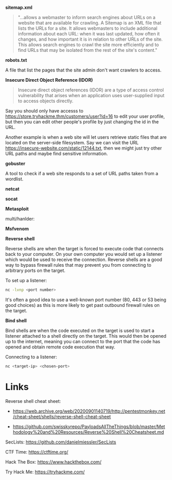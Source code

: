**sitemap.xml**

> "...allows a webmaster to inform search engines about URLs on a website that are available for crawling. A Sitemap is an XML file that lists the URLs for a site. It allows webmasters to include additional information about each URL: when it was last updated, how often it changes, and how important it is in relation to other URLs of the site. This allows search engines to crawl the site more efficiently and to find URLs that may be isolated from the rest of the site's content."

**robots.txt**

A file that list the pages that the site admin don't want crawlers to access.

**Insecure Direct Object Reference (IDOR)**

> Insecure direct object references (IDOR) are a type of access control vulnerability that arises when an application uses user-supplied input to access objects directly.

Say you should only have accesss to https://store.tryhackme.thm/customers/user?id=16 to edit your user profile, but then you can edit other people's profile by just changing the id in the URL.

Another example is when a web site will let users retrieve static files that are located on the server-side filesystem. Say we can visit the URL https://insecure-website.com/static/12144.txt, then we might just try other URL paths and maybe find sensitive information.

**gobuster**

A tool to check if a web site responds to a set of URL paths taken from a wordlist.

**netcat**

**socat**

**Metasploit**

multi/hanlder:

**Msfvenom**

**Reverse shell**

Reverse shells are when the target is forced to execute code that connects back to your computer. On your own computer you would set up a listener which would be used to receive the connection. Reverse shells are a good way to bypass firewall rules that may prevent you from connecting to arbitrary ports on the target.

To set up a listener:
```sh
nc -lvnp <port number>
```

It's often a good idea to use a well-known port number (80, 443 or 53 being good choices) as this is more likely to get past outbound firewall rules on the target.

**Bind shell**

Bind shells are when the code executed on the target is used to start a listener attached to a shell directly on the target. This would then be opened up to the internet, meaning you can connect to the port that the code has opened and obtain remote code execution that way.

Connecting to a listener:
```sh
nc <target-ip> <chosen-port>
```

# Links
Reverse shell cheat sheet:

* https://web.archive.org/web/20200901140719/http://pentestmonkey.net/cheat-sheet/shells/reverse-shell-cheat-sheet

* https://github.com/swisskyrepo/PayloadsAllTheThings/blob/master/Methodology%20and%20Resources/Reverse%20Shell%20Cheatsheet.md

SecLists: https://github.com/danielmiessler/SecLists

CTF Time: https://ctftime.org/

Hack The Box: https://www.hackthebox.com/

Try Hack Me: https://tryhackme.com/

